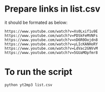 # Prepare links in list.csv
it should be formated as below:
```
https://www.youtube.com/watch?v=Xs0Lxif1u9E
https://www.youtube.com/watch?v=PDSkFeMVNFs
https://www.youtube.com/watch?v=nD6R0Oojdn8
https://www.youtube.com/watch?v=yLIcKANHoRY
https://www.youtube.com/watch?v=LdVac2GNVvM
https://www.youtube.com/watch?v=5GUaMOpfmr8
```

# To run the script
```
python yt2mp3 list.csv
```
